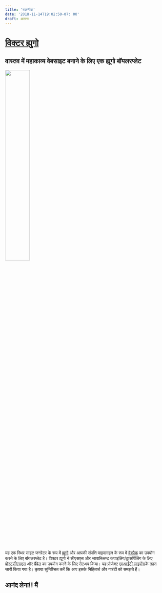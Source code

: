 ```yaml
---
title: 'तकनीक'
date: '2018-11-14T19:02:50-07: 00'
draft: असत्य
---
```


# [विक्टर ह्युगो](https://github.com/netlify-templates/victor-hugo)

## वास्तव में महाकाव्य वेबसाइट बनाने के लिए एक ह्यूगो बॉयलरप्लेट

<img src="https://d33wubrfki0l68.cloudfront.net/30790d6888bd8af863fb2b5c33a7f337cdbda243/4e867/images/hugo-logo-wide.svg" style="width: 40%" />

यह एक स्थिर साइट जनरेटर के रूप में [ह्यूगो](https://gohugo.io/) और आपकी संपत्ति पाइपलाइन के रूप में [वेबपैक](https://webpack.js.org/) का उपयोग करने के लिए बॉयलरप्लेट है। विक्टर ह्यूगो ने सीएसएस और जावास्क्रिप्ट कंपाइलिंग/ट्रांसपिलिंग के लिए [पोस्टसीएसएस](http://postcss.org/) और [बैबेल](https://babeljs.io/) का उपयोग करने के लिए सेटअप किया। यह प्रोजेक्ट [एमआईटी लाइसेंस](LICENSE)के तहत जारी किया गया है। कृपया सुनिश्चित करें कि आप इसके निहितार्थ और गारंटी को समझते हैं।

## आनंद लेना!! मैं
